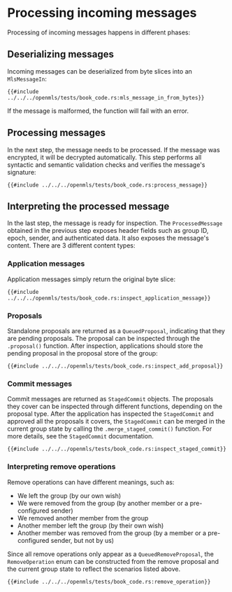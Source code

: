 # Processing incoming messages

Processing of incoming messages happens in different phases:

## Deserializing messages

Incoming messages can be deserialized from byte slices into an `MlsMessageIn`:

```rust,no_run,noplayground
{{#include ../../../openmls/tests/book_code.rs:mls_message_in_from_bytes}}
```

If the message is malformed, the function will fail with an error.

## Processing messages

In the next step, the message needs to be processed. If the message was
encrypted, it will be decrypted automatically. This step performs all syntactic
and semantic validation checks and verifies the message's signature:

```rust,no_run,noplayground
{{#include ../../../openmls/tests/book_code.rs:process_message}}
```

## Interpreting the processed message

In the last step, the message is ready for inspection. The `ProcessedMessage`
obtained in the previous step exposes header fields such as group ID, epoch,
sender, and authenticated data. It also exposes the message's content. There are
3 different content types:

### Application messages

Application messages simply return the original byte slice:

```rust,no_run,noplayground
{{#include ../../../openmls/tests/book_code.rs:inspect_application_message}}
```

### Proposals

Standalone proposals are returned as a `QueuedProposal`, indicating that they are pending proposals. The proposal can be inspected through the `.proposal()` function. After inspection, applications should store the pending proposal in the proposal store of the group:

```rust,no_run,noplayground
{{#include ../../../openmls/tests/book_code.rs:inspect_add_proposal}}
```

### Commit messages

Commit messages are returned as `StagedCommit` objects. The proposals they cover can be inspected through different functions, depending on the proposal type. After the application has inspected the `StagedCommit` and approved all the proposals it covers, the `StagedCommit` can be merged in the current group state by calling the `.merge_staged_commit()` function. For more details, see the `StagedCommit` documentation.

```rust,no_run,noplayground
{{#include ../../../openmls/tests/book_code.rs:inspect_staged_commit}}
```

### Interpreting remove operations

Remove operations can have different meanings, such as:

- We left the group (by our own wish)
- We were removed from the group (by another member or a pre-configured sender)
- We removed another member from the group
- Another member left the group (by their own wish)
- Another member was removed from the group (by a member or a pre-configured sender, but not by us)

Since all remove operations only appear as a `QueuedRemoveProposal`, the `RemoveOperation` enum can be constructed from the remove proposal and the current group state to reflect the scenarios listed above.

```rust,no_run,noplayground
{{#include ../../../openmls/tests/book_code.rs:remove_operation}}
```
